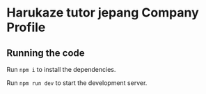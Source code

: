# Harukaze tutor jepang Company Profile

## Running the code

Run `npm i` to install the dependencies.

Run `npm run dev` to start the development server.
